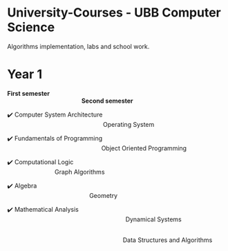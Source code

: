 # University-Courses - UBB Computer Science
Algorithms implementation, labs and school work.

# **Year 1**
**First semester** 
&emsp;&emsp;&emsp;&emsp;&emsp;&emsp;&emsp;&emsp;&emsp;&emsp;&emsp;&emsp;
&emsp;&emsp;&emsp;&emsp;&emsp;&emsp;&emsp;&emsp;&emsp;&emsp;&emsp;&emsp; 
&emsp;&emsp;&emsp;&emsp;&emsp;&emsp;&emsp;&emsp;&emsp;&emsp;&emsp;&emsp;
**Second semester**

✔️ Computer System Architecture
&emsp;&emsp;&emsp;&emsp;&emsp;&emsp;&emsp;&emsp;&emsp;&emsp;&emsp;&emsp;
&emsp;&emsp;&emsp;&emsp;&emsp;&emsp;&emsp;&emsp;&emsp;&emsp;&emsp;&emsp; 
&emsp;&emsp; &emsp;
Operating System

✔️ Fundamentals of Programming
&emsp;&emsp;&emsp;&emsp;&emsp;&emsp;&emsp;&emsp;&emsp;&emsp;&emsp;&emsp;
&emsp;&emsp;&emsp;&emsp;&emsp;&emsp;&emsp;&emsp;&emsp;&emsp;&emsp;&emsp; 
&emsp;&emsp;&emsp;
Object Oriented Programming

✔️ Computational Logic
&emsp;&emsp;&emsp;&emsp;&emsp;&emsp;&emsp;&emsp;&emsp;&emsp;&emsp;&emsp;
&emsp;&emsp;&emsp;&emsp;&emsp;&emsp;&emsp;&emsp;&emsp;&emsp;&emsp;&emsp; 
&emsp;&emsp;&emsp;&emsp;&emsp; &emsp; &emsp;
Graph Algorithms

✔️ Algebra
&emsp;&emsp;&emsp;&emsp;&emsp;&emsp;&emsp;&emsp;&emsp;&emsp;&emsp;&emsp;
&emsp;&emsp;&emsp;&emsp;&emsp;&emsp;&emsp;&emsp;&emsp;&emsp;&emsp;&emsp; 
&emsp;&emsp;&emsp;&emsp;&emsp;&emsp;&emsp;&emsp;&emsp;&emsp;&emsp;&emsp; &emsp;
Geometry

✔️ Mathematical Analysis
&emsp;&emsp;&emsp;&emsp;&emsp;&emsp;&emsp;&emsp;&emsp;&emsp;&emsp;&emsp;
&emsp;&emsp;&emsp;&emsp;&emsp;&emsp;&emsp;&emsp;&emsp;&emsp;&emsp;&emsp; 
&emsp;&emsp;&emsp;&emsp;&emsp;&emsp;&emsp;
Dynamical Systems

&emsp;&emsp;&emsp;&emsp;&emsp;&emsp;&emsp;&emsp;&emsp;&emsp;&emsp;&emsp;
&emsp;&emsp;&emsp;&emsp;&emsp;&emsp;&emsp;&emsp;&emsp;&emsp;&emsp;&emsp;
&emsp;&emsp;&emsp;&emsp;&emsp;&emsp;&emsp;&emsp;&emsp;&emsp;&emsp;&emsp; 
&emsp;&emsp;&emsp;&emsp; &emsp; &emsp;
Data Structures and Algorithms

